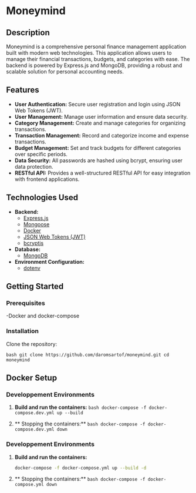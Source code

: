 # Moneymind 

## Description

Moneymind is a comprehensive personal finance management application built with modern web technologies. 
This application allows users to manage their financial transactions, budgets, and categories with ease. 
The backend is powered by Express.js and MongoDB, providing a robust and scalable solution for personal accounting needs.

## Features

- **User Authentication:** Secure user registration and login using JSON Web Tokens (JWT).
- **User Management:** Manage user information and ensure data security.
- **Category Management:** Create and manage categories for organizing transactions.
- **Transaction Management:** Record and categorize income and expense transactions.
- **Budget Management:** Set and track budgets for different categories over specific periods.
- **Data Security:** All passwords are hashed using bcrypt, ensuring user data protection.
- **RESTful API:** Provides a well-structured RESTful API for easy integration with frontend applications.

## Technologies Used

- **Backend:**
  - [Express.js](https://expressjs.com/)
  - [Mongoose](https://mongoosejs.com/)
  - [Docker](https://www.docker.com/)
  - [JSON Web Tokens (JWT)](https://jwt.io/)
  - [bcryptjs](https://github.com/dcodeIO/bcrypt.js/)
- **Database:**
  - [MongoDB](https://www.mongodb.com/)
- **Environment Configuration:**
  - [dotenv](https://www.npmjs.com/package/dotenv)

## Getting Started

### Prerequisites

-Docker and docker-compose

### Installation

Clone the repository:

   ```bash git clone https://github.com/daromsartof/moneymind.git cd moneymind```

## Docker Setup

### Developpement Environments

1. **Build and run the containers:**
   ```bash docker-compose -f docker-compose.dev.yml up --build```

2. ** Stopping the containers:**
   ```bash docker-compose -f docker-compose.dev.yml down ```

### Developpement Environments

1. **Build and run the containers:**
   ```bash
   docker-compose -f docker-compose.yml up --build -d

2. ** Stopping the containers:**
   ```bash docker-compose -f docker-compose.yml down```
   
